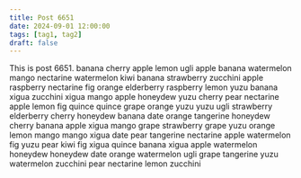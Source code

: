 ```yaml
---
title: Post 6651
date: 2024-09-01 12:00:00
tags: [tag1, tag2]
draft: false
---
```

This is post 6651.
banana
cherry
apple
lemon
ugli
apple
banana
watermelon
mango
nectarine
watermelon
kiwi
banana
strawberry
zucchini
apple
raspberry
nectarine
fig
orange
elderberry
raspberry
lemon
yuzu
banana
xigua
zucchini
xigua
mango
apple
honeydew
yuzu
cherry
pear
nectarine
apple
lemon
fig
quince
quince
grape
orange
yuzu
yuzu
ugli
strawberry
elderberry
cherry
honeydew
banana
date
orange
tangerine
honeydew
cherry
banana
apple
xigua
mango
grape
strawberry
grape
yuzu
orange
lemon
mango
mango
xigua
date
pear
tangerine
nectarine
apple
watermelon
fig
yuzu
pear
kiwi
fig
xigua
quince
banana
xigua
apple
watermelon
honeydew
honeydew
date
orange
watermelon
ugli
grape
tangerine
yuzu
watermelon
zucchini
pear
nectarine
lemon
zucchini
